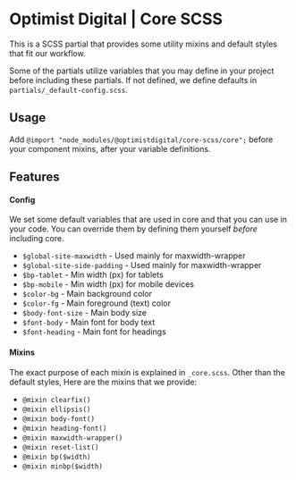 # Optimist Digital | Core SCSS

This is a SCSS partial that provides some utility mixins and default styles that fit our workflow.

Some of the partials utilize variables that you may define in your project before including these partials. If not defined, we define defaults in `partials/_default-config.scss`.

## Usage

Add `@import "node_modules/@optimistdigital/core-scss/core";` before your component mixins, after your variable definitions.

## Features

#### Config

We set some default variables that are used in core and that you can use in your code. You can override them by defining them yourself *before* including core.

- `$global-site-maxwidth` - Used mainly for maxwidth-wrapper
- `$global-site-side-padding` - Used mainly for maxwidth-wrapper
- `$bp-tablet` - Min width (px) for tablets
- `$bp-mobile` - Min width (px) for mobile devices
- `$color-bg` - Main background color
- `$color-fg` - Main foreground (text) color
- `$body-font-size` - Main body size
- `$font-body` - Main font for body text
- `$font-heading` - Main font for headings

#### Mixins

The exact purpose of each mixin is explained in `_core.scss`. Other than the default styles, Here are the mixins that we provide:

- `@mixin clearfix()`
- `@mixin ellipsis()`
- `@mixin body-font()`
- `@mixin heading-font()`
- `@mixin maxwidth-wrapper()`
- `@mixin reset-list()`
- `@mixin bp($width)`
- `@mixin minbp($width)`
